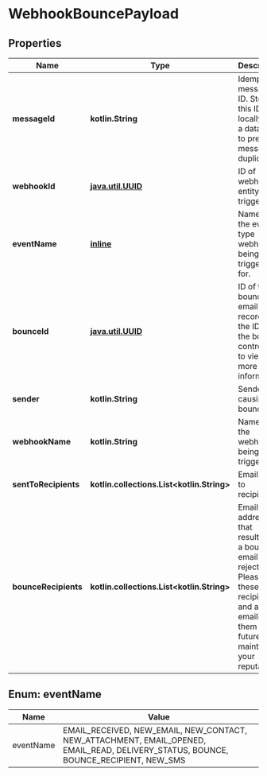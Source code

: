
# WebhookBouncePayload

## Properties
Name | Type | Description | Notes
------------ | ------------- | ------------- | -------------
**messageId** | **kotlin.String** | Idempotent message ID. Store this ID locally or in a database to prevent message duplication. | 
**webhookId** | [**java.util.UUID**](java.util.UUID) | ID of webhook entity being triggered | 
**eventName** | [**inline**](#EventNameEnum) | Name of the event type webhook is being triggered for. | 
**bounceId** | [**java.util.UUID**](java.util.UUID) | ID of the bounce email record. Use the ID with the bounce controller to view more information | 
**sender** | **kotlin.String** | Sender causing bounce | 
**webhookName** | **kotlin.String** | Name of the webhook being triggered |  [optional]
**sentToRecipients** | **kotlin.collections.List&lt;kotlin.String&gt;** | Email sent to recipients |  [optional]
**bounceRecipients** | **kotlin.collections.List&lt;kotlin.String&gt;** | Email addresses that resulted in a bounce or email being rejected. Please save these recipients and avoid emailing them in the future to maintain your reputation. |  [optional]


<a name="EventNameEnum"></a>
## Enum: eventName
Name | Value
---- | -----
eventName | EMAIL_RECEIVED, NEW_EMAIL, NEW_CONTACT, NEW_ATTACHMENT, EMAIL_OPENED, EMAIL_READ, DELIVERY_STATUS, BOUNCE, BOUNCE_RECIPIENT, NEW_SMS




